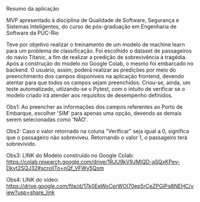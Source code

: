 Resumo da aplicação

MVP apresentado à disciplina de Qualidade de Software, Segurança e Sistemas Inteligentes, do curso de pós-graduação em Engenharia de Software da PUC-Rio

Teve por objetivo realizar o treinamento de um modelo de machine learn para um problema de classificação. Foi escolhido o dataset de passageiros do navio Titanic, a fim de realizar a predição de sobrevivência à tragédia. Após a construção do modelo no Google Colab, o mesmo foi embarcado no backend. O usuário, assim, poderá realizar as predições por meio do preenchimento dos campos disponíveis na aplicação frontend, devendo atentar para que todos os campos sejam preenchidos. Criou-se, ainda, um teste automatizado, utiizando-se o Pytest, com o intuito de verificar se o modelo criado irá atender aos requisitos de desempenho definidos.

Obs1: Ao preencher as informações dos campos referentes ao Porto de Embarque, escolher 'SIM' para apenas uma opção, devendo as demais serem selecionadas como 'NÃO'.

Obs2: Caso o valor retornado na coluna "Verificar" seja igual a 0, significa que o passageiro não sobreviveu. Retornando o valor 1, o passageiro terá sobrevivido.

Obs3: LINK do Modelo construído no Google Colab: https://colab.research.google.com/drive/1RJU9kV9JMlQD-aSQxKPev-Dkyt2SQJ32#scrollTo=nQf_VFWy5Qsm

Obs4: LINK do vídeo: https://drive.google.com/file/d/17k0EeWoCprWOI70ep5rCeZPGiPq8NEHC/view?usp=share_link
